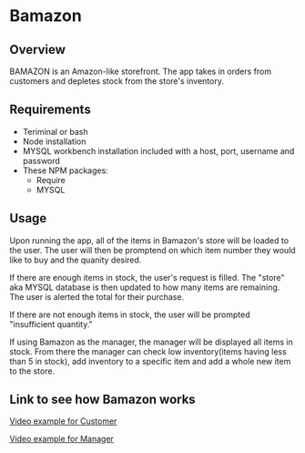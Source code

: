 # Bamazon

## Overview
BAMAZON is an Amazon-like storefront. The app takes in orders from customers and depletes stock from the store's inventory. 

<!-- As a bonus task, you can program your app to track product sales across your store's departments and then provide a summary of the highest-grossing departments in the store. -->


## Requirements 
* Teriminal or bash
* Node installation
* MYSQL workbench installation included with a host, port, username and password
* These NPM packages:
  * Require
  * MYSQL



## Usage
Upon running the app, all of the items in Bamazon's store will be loaded to the user. The user will then be promptend on which item number they would like to buy and the quanity desired.

If there are enough items in stock, the user's request is filled. The "store" aka MYSQL database is then updated to how many items are remaining. The user is alerted the total for their purchase.

If there are not enough items in stock, the user will be prompted "insufficient quantity."

If using Bamazon as the manager, the manager will be displayed all items in stock. From there the manager can check low inventory(items having less than 5 in stock), add inventory to a specific item and add a whole new item to the store. 

## Link to see how Bamazon works
[Video example for Customer](https://drive.google.com/file/d/15jB-hW8twaMaVKS8SCcunWNFFWyEWVUU/view)

[Video example for Manager](https://drive.google.com/file/d/1wwhzaKQgP3x3hP3ivhRGJ0RbdqNwiHGn/view)



